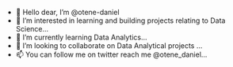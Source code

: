 - 👋 Hello dear, I’m @otene-daniel
- 👀 I’m interested in learning and building projects relating to Data Science...
- 🌱 I’m currently learning Data Analytics...
- 💞️ I’m looking to collaborate on Data Analytical projects ...
- 📫 You can follow me on twitter reach me @otene_daniel...

<!---
otene-daniel/otene-daniel is a ✨ special ✨ repository because its `README.md` (this file) appears on your GitHub profile.
You can click the Preview link to take a look at your changes.
--->
